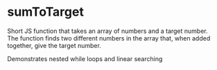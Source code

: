 # sumToTarget
Short JS function that takes an array of numbers and a target number.  
The function finds two different numbers in the array that, when added together, give the target number.

Demonstrates nested while loops and linear searching
